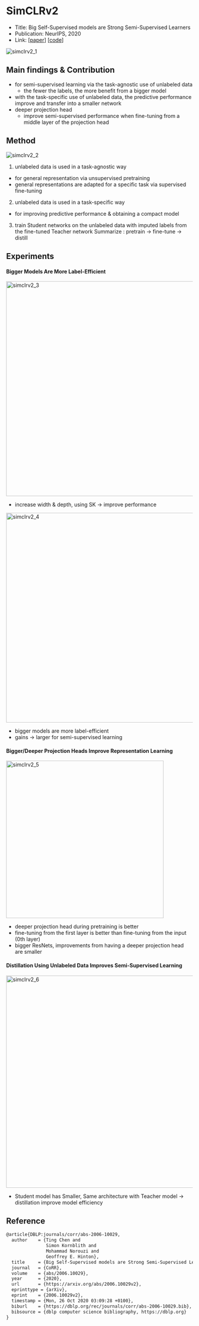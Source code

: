 # SimCLRv2
 
- Title: Big Self-Supervised models are Strong Semi-Supervised Learners
- Publication: NeurIPS, 2020
- Link: [[paper](https://arxiv.org/abs/2006.10029v2)] [[code](https://github.com/google-research/simclr)]

![simclrv2_1](https://github.com/Team-Ryu/awesome-self-supervised-learing/assets/90434136/38720006-2b4a-44c6-bed2-1338c7de9a9f)

## Main findings & Contribution
- for semi-supervised learning via the task-agnostic use of unlabeled data
  -  the fewer the labels, the more benefit from a bigger model
- with the task-specific use of unlabeled data, the predictive performance improve and transfer into a smaller network
- deeper projection head
  -  improve semi-supervised performance when fine-tuning from a middle layer of the projection head

## Method
![simclrv2_2](https://github.com/Team-Ryu/awesome-self-supervised-learing/assets/90434136/3a02d8de-e2fc-4543-bb44-eeb922de7fb5)
1. unlabeled data is used in a task-agnostic way
 - for general representation via unsupervised pretraining
 - general representations are adapted for a specific task via supervised fine-tuning
2. unlabeled data is used in a task-specific way
 - for improving predictive performance & obtaining a compact model
3. train Student networks on the unlabeled data with imputed labels from the fine-tuned Teacher network
Summarize : pretrain → fine-tune → distill

## Experiments
#### Bigger Models Are More Label-Efficient
<img width="580" alt="simclrv2_3" src="https://github.com/Team-Ryu/awesome-self-supervised-learing/assets/90434136/72e43d9d-c7a7-41a7-893e-582ca7d2ba35">

 - increase width & depth, using SK → improve performance
 
<img width="566" alt="simclrv2_4" src="https://github.com/Team-Ryu/awesome-self-supervised-learing/assets/90434136/17cb3161-7e56-45fc-87f4-362fa8ddbdf4">

 - bigger models are more label-efficient
 - gains → larger for semi-supervised learning

#### Bigger/Deeper Projection Heads Improve Representation Learning
<img width="425" alt="simclrv2_5" src="https://github.com/Team-Ryu/awesome-self-supervised-learing/assets/90434136/f01f069c-9a4e-456b-a585-80a6fb120da3">

- deeper projection head during pretraining is better
- fine-tuning from the first layer is better than fine-tuning from the input (0th layer)
- bigger ResNets, improvements from having a deeper projection head are smaller

#### Distillation Using Unlabeled Data Improves Semi-Supervised Learning
<img width="573" alt="simclrv2_6" src="https://github.com/Team-Ryu/awesome-self-supervised-learing/assets/90434136/ca00a15e-2e5e-4be7-9d45-a8478f016c08">

- Student model has Smaller, Same architecture with Teacher model → distillation improve model efficiency

## Reference
```tex
@article{DBLP:journals/corr/abs-2006-10029,
  author    = {Ting Chen and
               Simon Kornblith and
               Mohammad Norouzi and
               Geoffrey E. Hinton},
  title     = {Big Self-Supervised models are Strong Semi-Supervised Learners},
  journal   = {CoRR},
  volume    = {abs/2006.10029},
  year      = {2020},
  url       = {https://arxiv.org/abs/2006.10029v2},
  eprinttype = {arXiv},
  eprint    = {2006.10029v2},
  timestamp = {Mon, 26 Oct 2020 03:09:28 +0100},
  biburl    = {https://dblp.org/rec/journals/corr/abs-2006-10029.bib},
  bibsource = {dblp computer science bibliography, https://dblp.org}
}
```
